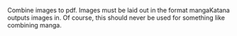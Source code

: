 Combine images to pdf. Images must be laid out in the format mangaKatana outputs images in.
Of course, this should never be used for something like combining manga.
